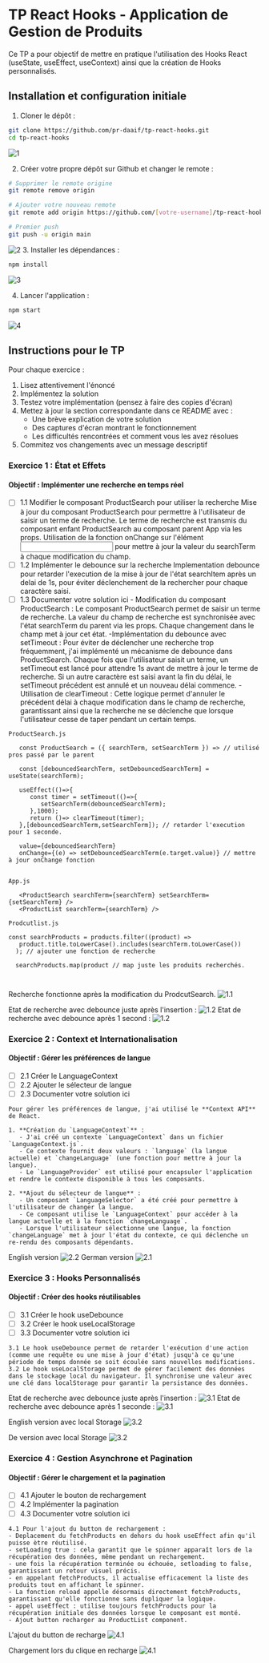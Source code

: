 # TP React Hooks - Application de Gestion de Produits

Ce TP a pour objectif de mettre en pratique l'utilisation des Hooks React (useState, useEffect, useContext) ainsi que la création de Hooks personnalisés.

## Installation et configuration initiale

1. Cloner le dépôt :
```bash
git clone https://github.com/pr-daaif/tp-react-hooks.git
cd tp-react-hooks
```
![1](images/1.png)

2. Créer votre propre dépôt sur Github et changer le remote :
```bash
# Supprimer le remote origine
git remote remove origin

# Ajouter votre nouveau remote
git remote add origin https://github.com/[votre-username]/tp-react-hooks.git

# Premier push
git push -u origin main
```
![2](images/2.png)
3. Installer les dépendances :
```bash
npm install
```
![3](images/3.png)

4. Lancer l'application :
```bash
npm start
```
![4](images/4.png)

## Instructions pour le TP

Pour chaque exercice :
1. Lisez attentivement l'énoncé
2. Implémentez la solution
3. Testez votre implémentation (pensez à faire des copies d'écran)
4. Mettez à jour la section correspondante dans ce README avec :
   - Une brève explication de votre solution
   - Des captures d'écran montrant le fonctionnement
   - Les difficultés rencontrées et comment vous les avez résolues
5. Commitez vos changements avec un message descriptif

### Exercice 1 : État et Effets 
#### Objectif : Implémenter une recherche en temps réel

- [ ] 1.1 Modifier le composant ProductSearch pour utiliser la recherche
      Mise à jour du composant ProductSearch pour permettre à l'utilisateur de saisir un terme de recherche. 
      Le terme de recherche est transmis du composant enfant ProductSearch au composant parent App via les props. 
      Utilisation de la fonction onChange sur l'élément <input> pour mettre à jour la valeur du searchTerm à chaque modification du champ.
- [ ] 1.2 Implémenter le debounce sur la recherche
      Implementation debounce pour retarder l'execution de la mise à jour de l'état searchItem après un delai de 1s, pour éviter déclenchement de la rechercher pour chaque caractère saisi.
- [ ] 1.3 Documenter votre solution ici
      - Modification du composant ProductSearch : Le composant ProductSearch permet de saisir un terme de recherche. La valeur du champ de recherche est synchronisée avec l'état searchTerm du parent via les props. Chaque changement dans le champ met à jour cet état.
      -Implémentation du debounce avec setTimeout : Pour éviter de déclencher une recherche trop fréquemment, j'ai implémenté un mécanisme de debounce dans ProductSearch. Chaque fois que l'utilisateur saisit un terme, un setTimeout est lancé pour attendre 1s avant de mettre à jour le terme de recherche. Si un autre caractère est saisi avant la fin du délai, le setTimeout précédent est annulé et un nouveau délai commence.
      -Utilisation de clearTimeout : Cette logique permet d'annuler le précédent délai à chaque modification dans le champ de recherche, garantissant ainsi que la recherche ne se déclenche que lorsque l'utilisateur cesse de taper pendant un certain temps.
```
ProductSearch.js

   const ProductSearch = ({ searchTerm, setSearchTerm }) => // utilisé pros passé par le parent

   const [debouncedSearchTerm, setDebouncedSearchTerm] = useState(searchTerm);

   useEffect(()=>{
      const timer = setTimeout(()=>{
         setSearchTerm(debouncedSearchTerm);
      },1000);
      return ()=> clearTimeout(timer);
   },[debouncedSearchTerm,setSearchTerm]); // retarder l'execution pour 1 seconde.

   value={debouncedSearchTerm}
   onChange={(e) => setDebouncedSearchTerm(e.target.value)} // mettre à jour onChange fonction
   

App.js

   <ProductSearch searchTerm={searchTerm} setSearchTerm={setSearchTerm} />
   <ProductList searchTerm={searchTerm} />

Prodcutlist.js

const searchProducts = products.filter((product) =>
   product.title.toLowerCase().includes(searchTerm.toLowerCase())
  ); // ajouter une fonction de recherche

  searchProducts.map(product // map juste les produits recherchés.



```
Recherche fonctionne après la modification du ProdcutSearch.
![1.1](images/1.1.png)

Etat de recherche avec debounce juste après l'insertion : 
![1.2](images/1.2%20before.png)
Etat de recherche avec debounce après 1 second : 
![1.2](images/1.2%20after.png)



### Exercice 2 : Context et Internationalisation
#### Objectif : Gérer les préférences de langue

- [ ] 2.1 Créer le LanguageContext
- [ ] 2.2 Ajouter le sélecteur de langue
- [ ] 2.3 Documenter votre solution ici

```
Pour gérer les préférences de langue, j'ai utilisé le **Context API** de React.

1. **Création du `LanguageContext`** :  
   - J'ai créé un contexte `LanguageContext` dans un fichier `LanguageContext.js`.  
   - Ce contexte fournit deux valeurs : `language` (la langue actuelle) et `changeLanguage` (une fonction pour mettre à jour la langue).  
   - Le `LanguageProvider` est utilisé pour encapsuler l'application et rendre le contexte disponible à tous les composants.

2. **Ajout du sélecteur de langue** :  
   - Un composant `LanguageSelector` a été créé pour permettre à l'utilisateur de changer la langue.  
   - Ce composant utilise le `LanguageContext` pour accéder à la langue actuelle et à la fonction `changeLanguage`.  
   - Lorsque l'utilisateur sélectionne une langue, la fonction `changeLanguage` met à jour l'état du contexte, ce qui déclenche un re-rendu des composants dépendants.

```
English version 
![2.2](images/2.2.png)
German version
![2.1](images/2.1.png)

### Exercice 3 : Hooks Personnalisés
#### Objectif : Créer des hooks réutilisables

- [ ] 3.1 Créer le hook useDebounce
- [ ] 3.2 Créer le hook useLocalStorage
- [ ] 3.3 Documenter votre solution ici

```
3.1 Le hook useDebounce permet de retarder l'exécution d'une action (comme une requête ou une mise à jour d'état) jusqu'à ce qu'une période de temps donnée se soit écoulée sans nouvelles modifications.
3.2 Le hook useLocalStorage permet de gérer facilement des données dans le stockage local du navigateur. Il synchronise une valeur avec une clé dans localStorage pour garantir la persistance des données.
```
Etat de recherche avec debounce juste après l'insertion : 
![3.1](images/3.1.before.png)
Etat de recherche avec debounce après 1 seconde : 
![3.1](images/3.1.after.png)

English version avec local Storage
![3.2](images/3.2.png)

De version avec local Storage
![3.2](images/3.2.de.png)

### Exercice 4 : Gestion Asynchrone et Pagination
#### Objectif : Gérer le chargement et la pagination

- [ ] 4.1 Ajouter le bouton de rechargement
- [ ] 4.2 Implémenter la pagination
- [ ] 4.3 Documenter votre solution ici

```
4.1 Pour l'ajout du button de rechargement :
- Deplacement du fetchProducts en dehors du hook useEffect afin qu'il puisse ètre réutilisé.
- setLoading true : cela garantit que le spinner apparaît lors de la récupération des données, même pendant un rechargement.
- une fois la récupération terminée ou échouée, setloading to false, garantissant un retour visuel précis.
- en appelant fetchProducts, il actualise efficacement la liste des produits tout en affichant le spinner.
- La fonction reload appelle désormais directement fetchProducts, garantissant qu'elle fonctionne sans dupliquer la logique.
- appel useEffect : utilise toujours fetchProducts pour la récupération initiale des données lorsque le composant est monté.
- Ajout button recharger au ProductList component.

```
L'ajout du button de recharge
![4.1](images/4.1.reload.png)

Chargement lors du clique en recharge
![4.1](images/4.1.reload.png)

